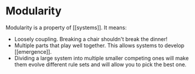 # Modularity

Modularity is a property of [[systems]]. It means:

- Loosely coupling. Breaking a chair shouldn't break the dinner!
- Multiple parts that play well together. This allows systems to develop [[emergence]].
- Dividing a large system into multiple smaller competing ones will make them evolve different rule sets and will allow you to pick the best one.
